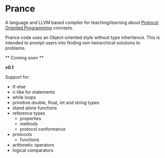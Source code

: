# Prance
A language and LLVM based compiler for teaching/learning about [Protocol Oriented Programming](https://developer.apple.com/videos/play/wwdc2015/408/) concepts.

Prance code uses an Object-oriented style without type inheritence. This is intended to prompt users into finding non heirarchical solutions to problems.

** Coming soon ** 

**v0.1**

Support for:
- if-else
- c-like for statements
- while loops
- primitive double, float, int and string types
- stand alone functions
- reference types
  - properties
  - methods
  - protocol conformance
- protocols
  - functions
- arithmetic operators
- logical comparators
